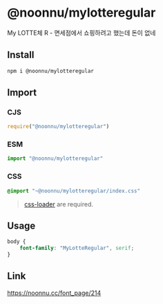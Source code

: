 # @noonnu/mylotteregular
My LOTTE체 R - 면세점에서 쇼핑하려고 했는데 돈이 없네

## Install
```sh
npm i @noonnu/mylotteregular
```
## Import
### CJS
```js
require("@noonnu/mylotteregular")
```
### ESM
```js
import "@noonnu/mylotteregular"
```
### CSS 
```css
@import "~@noonnu/mylotteregular/index.css"
```
> [css-loader](https://github.com/webpack-contrib/css-loader) are required.

## Usage
```css
body {
    font-family: "MyLotteRegular", serif;
}
```

## Link
https://noonnu.cc/font_page/214